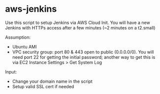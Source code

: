 # aws-jenkins
Use this script to setup Jenkins via AWS Cloud Init. You will have a new Jenkins with HTTPs access after a few minutes (~2 minutes on a t2.small)

Assumption:
- Ubuntu AMI
- VPC security group: port 80 & 443 open to public (0.0.0.0/0). You will need port 22 for getting the initial password; another way to get this is via EC2 Instance Settings > Get System Log

Input: 
- Change your domain name in the script
- Setup valid SSL cert if needed
